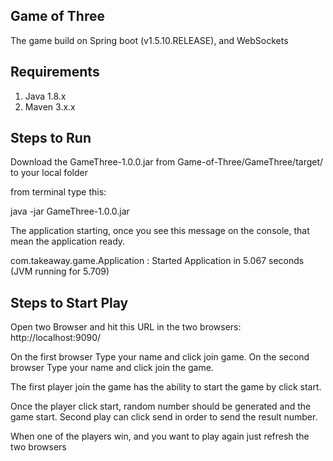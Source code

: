 Game of Three    
--------------------------------------------------------------------------
The game build on Spring boot (v1.5.10.RELEASE), and WebSockets                                                 
                                                    
                  
Requirements
------------------------------------------------

1. Java 1.8.x
2. Maven 3.x.x

Steps to Run
------------------------------------------------

Download the GameThree-1.0.0.jar from Game-of-Three/GameThree/target/ to your local folder

from terminal type this:

java -jar GameThree-1.0.0.jar

The application starting, once you see this message on the console, that mean the application ready.

com.takeaway.game.Application            : Started Application in 5.067 seconds (JVM running for 5.709)



Steps to Start Play
------------------------------------------------


Open two Browser and hit this URL in the two browsers:
http://localhost:9090/

On the first browser Type your name and click join game.
On the second browser Type your name and click join the game.

The first player join the game has the ability to start the game by click start.

Once the player click start, random number should be generated and the game start.
Second play can click send in order to send the result number.

When one of the players win, and you want to play again just refresh the two browsers

